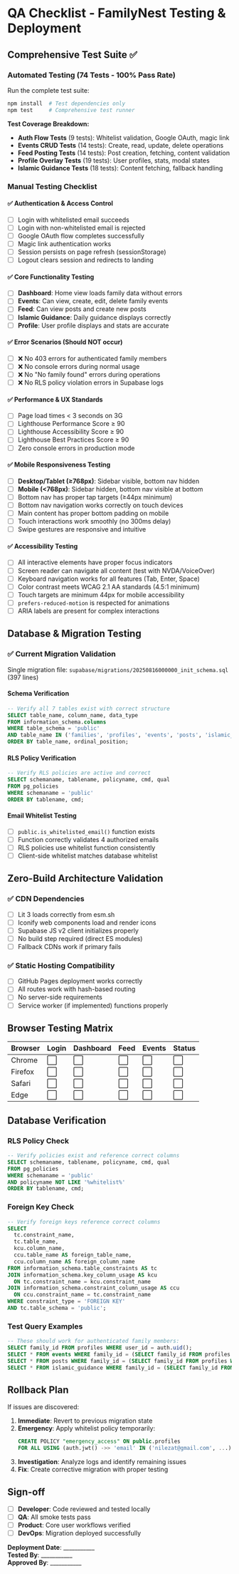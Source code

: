 # QA Checklist - FamilyNest Testing & Deployment

## Comprehensive Test Suite ✅

### Automated Testing (74 Tests - 100% Pass Rate)

Run the complete test suite:
```bash
npm install  # Test dependencies only
npm test     # Comprehensive test runner
```

**Test Coverage Breakdown:**
- **Auth Flow Tests** (9 tests): Whitelist validation, Google OAuth, magic link
- **Events CRUD Tests** (14 tests): Create, read, update, delete operations  
- **Feed Posting Tests** (14 tests): Post creation, fetching, content validation
- **Profile Overlay Tests** (19 tests): User profiles, stats, modal states
- **Islamic Guidance Tests** (18 tests): Content fetching, fallback handling

### Manual Testing Checklist

#### ✅ Authentication & Access Control
- [ ] Login with whitelisted email succeeds
- [ ] Login with non-whitelisted email is rejected
- [ ] Google OAuth flow completes successfully
- [ ] Magic link authentication works
- [ ] Session persists on page refresh (sessionStorage)
- [ ] Logout clears session and redirects to landing

#### ✅ Core Functionality Testing
- [ ] **Dashboard**: Home view loads family data without errors
- [ ] **Events**: Can view, create, edit, delete family events
- [ ] **Feed**: Can view posts and create new posts  
- [ ] **Islamic Guidance**: Daily guidance displays correctly
- [ ] **Profile**: User profile displays and stats are accurate

#### ✅ Error Scenarios (Should NOT occur)
- [ ] ❌ No 403 errors for authenticated family members
- [ ] ❌ No console errors during normal usage
- [ ] ❌ No "No family found" errors during operations
- [ ] ❌ No RLS policy violation errors in Supabase logs

#### ✅ Performance & UX Standards
- [ ] Page load times < 3 seconds on 3G
- [ ] Lighthouse Performance Score ≥ 90
- [ ] Lighthouse Accessibility Score ≥ 90
- [ ] Lighthouse Best Practices Score ≥ 90
- [ ] Zero console errors in production mode
#### ✅ Mobile Responsiveness Testing
- [ ] **Desktop/Tablet (≥768px)**: Sidebar visible, bottom nav hidden
- [ ] **Mobile (<768px)**: Sidebar hidden, bottom nav visible at bottom
- [ ] Bottom nav has proper tap targets (≥44px minimum)
- [ ] Bottom nav navigation works correctly on touch devices
- [ ] Main content has proper bottom padding on mobile
- [ ] Touch interactions work smoothly (no 300ms delay)
- [ ] Swipe gestures are responsive and intuitive

#### ✅ Accessibility Testing  
- [ ] All interactive elements have proper focus indicators
- [ ] Screen reader can navigate all content (test with NVDA/VoiceOver)
- [ ] Keyboard navigation works for all features (Tab, Enter, Space)
- [ ] Color contrast meets WCAG 2.1 AA standards (4.5:1 minimum)
- [ ] Touch targets are minimum 44px for mobile accessibility
- [ ] `prefers-reduced-motion` is respected for animations
- [ ] ARIA labels are present for complex interactions

## Database & Migration Testing

### ✅ Current Migration Validation
Single migration file: `supabase/migrations/20250816000000_init_schema.sql` (397 lines)

#### Schema Verification
```sql
-- Verify all 7 tables exist with correct structure
SELECT table_name, column_name, data_type 
FROM information_schema.columns 
WHERE table_schema = 'public' 
AND table_name IN ('families', 'profiles', 'events', 'posts', 'islamic_guidance', 'acts', 'feedback', 'notes')
ORDER BY table_name, ordinal_position;
```

#### RLS Policy Verification
```sql
-- Verify RLS policies are active and correct
SELECT schemaname, tablename, policyname, cmd, qual 
FROM pg_policies 
WHERE schemaname = 'public' 
ORDER BY tablename, cmd;
```

#### Email Whitelist Testing
- [ ] `public.is_whitelisted_email()` function exists
- [ ] Function correctly validates 4 authorized emails
- [ ] RLS policies use whitelist function consistently
- [ ] Client-side whitelist matches database whitelist

## Zero-Build Architecture Validation

### ✅ CDN Dependencies
- [ ] Lit 3 loads correctly from esm.sh
- [ ] Iconify web components load and render icons
- [ ] Supabase JS v2 client initializes properly
- [ ] No build step required (direct ES modules)
- [ ] Fallback CDNs work if primary fails

### ✅ Static Hosting Compatibility
- [ ] GitHub Pages deployment works correctly
- [ ] All routes work with hash-based routing
- [ ] No server-side requirements
- [ ] Service worker (if implemented) functions properly

## Browser Testing Matrix

| Browser | Login | Dashboard | Feed | Events | Status |
|---------|-------|-----------|------|--------|--------|
| Chrome | ⬜ | ⬜ | ⬜ | ⬜ | ⬜ |
| Firefox | ⬜ | ⬜ | ⬜ | ⬜ | ⬜ |
| Safari | ⬜ | ⬜ | ⬜ | ⬜ | ⬜ |
| Edge | ⬜ | ⬜ | ⬜ | ⬜ | ⬜ |

## Database Verification

### RLS Policy Check
```sql
-- Verify policies exist and reference correct columns
SELECT schemaname, tablename, policyname, cmd, qual 
FROM pg_policies 
WHERE schemaname = 'public' 
AND policyname NOT LIKE '%whitelist%'
ORDER BY tablename, cmd;
```

### Foreign Key Check  
```sql
-- Verify foreign keys reference correct columns
SELECT 
  tc.constraint_name,
  tc.table_name, 
  kcu.column_name,
  ccu.table_name AS foreign_table_name,
  ccu.column_name AS foreign_column_name 
FROM information_schema.table_constraints AS tc 
JOIN information_schema.key_column_usage AS kcu
  ON tc.constraint_name = kcu.constraint_name
JOIN information_schema.constraint_column_usage AS ccu
  ON ccu.constraint_name = tc.constraint_name
WHERE constraint_type = 'FOREIGN KEY'
AND tc.table_schema = 'public';
```

### Test Query Examples
```sql
-- These should work for authenticated family members:
SELECT family_id FROM profiles WHERE user_id = auth.uid();
SELECT * FROM events WHERE family_id = (SELECT family_id FROM profiles WHERE user_id = auth.uid());
SELECT * FROM posts WHERE family_id = (SELECT family_id FROM profiles WHERE user_id = auth.uid());
SELECT * FROM islamic_guidance WHERE family_id = (SELECT family_id FROM profiles WHERE user_id = auth.uid());
```

## Rollback Plan

If issues are discovered:

1. **Immediate**: Revert to previous migration state
2. **Emergency**: Apply whitelist policy temporarily:
   ```sql
   CREATE POLICY "emergency_access" ON public.profiles
   FOR ALL USING (auth.jwt() ->> 'email' IN ('nilezat@gmail.com', ...));
   ```
3. **Investigation**: Analyze logs and identify remaining issues
4. **Fix**: Create corrective migration with proper testing

## Sign-off

- [ ] **Developer**: Code reviewed and tested locally
- [ ] **QA**: All smoke tests pass  
- [ ] **Product**: Core user workflows verified
- [ ] **DevOps**: Migration deployed successfully

**Deployment Date**: ___________  
**Tested By**: ___________  
**Approved By**: ___________